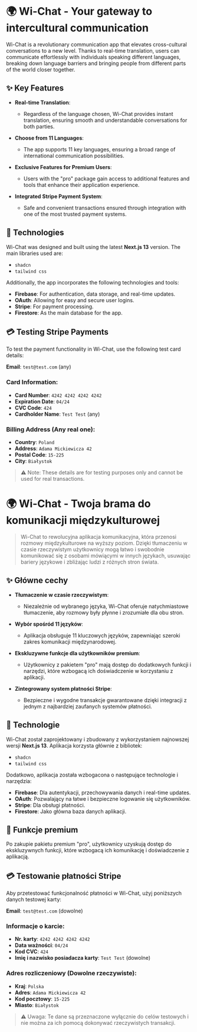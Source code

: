 # 🌍 Wi-Chat - Your gateway to intercultural communication

Wi-Chat is a revolutionary communication app that elevates cross-cultural conversations to a new level. Thanks to real-time translation, users can communicate effortlessly with individuals speaking different languages, breaking down language barriers and bringing people from different parts of the world closer together.

## ✨ Key Features

- **Real-time Translation**:
  - Regardless of the language chosen, Wi-Chat provides instant translation, ensuring smooth and understandable conversations for both parties.

- **Choose from 11 Languages**: 
  - The app supports 11 key languages, ensuring a broad range of international communication possibilities.

- **Exclusive Features for Premium Users**: 
  - Users with the "pro" package gain access to additional features and tools that enhance their application experience.

- **Integrated Stripe Payment System**: 
  - Safe and convenient transactions ensured through integration with one of the most trusted payment systems.

## 🔧 Technologies

Wi-Chat was designed and built using the latest **Next.js 13** version. The main libraries used are:
- `shadcn`
- `tailwind css`

Additionally, the app incorporates the following technologies and tools:
- **Firebase**: For authentication, data storage, and real-time updates.
- **OAuth**: Allowing for easy and secure user logins.
- **Stripe**: For payment processing.
- **Firestore**: As the main database for the app.

## 💳 Testing Stripe Payments

To test the payment functionality in Wi-Chat, use the following test card details:

**Email**: `test@test.com` (any)

### Card Information:

- **Card Number**: `4242 4242 4242 4242`
- **Expiration Date**: `04/24`
- **CVC Code**: `424`
- **Cardholder Name**: `Test Test` (any)

### Billing Address (Any real one):

- **Country**: `Poland`
- **Address**: `Adama Mickiewicza 42`
- **Postal Code**: `15-225`
- **City**: `Białystok`

> ⚠️ Note: These details are for testing purposes only and cannot be used for real transactions.




# 🌍 Wi-Chat - Twoja brama do komunikacji międzykulturowej

> Wi-Chat to rewolucyjna aplikacja komunikacyjna, która przenosi rozmowy międzykulturowe na wyższy poziom. Dzięki tłumaczeniu w czasie rzeczywistym użytkownicy mogą łatwo i swobodnie komunikować się z osobami mówiącymi w innych językach, usuwając bariery językowe i zbliżając ludzi z różnych stron świata.

## ✨ Główne cechy

- **Tłumaczenie w czasie rzeczywistym**:
  - Niezależnie od wybranego języka, Wi-Chat oferuje natychmiastowe tłumaczenie, aby rozmowy były płynne i zrozumiałe dla obu stron.

- **Wybór spośród 11 języków**: 
  - Aplikacja obsługuje 11 kluczowych języków, zapewniając szeroki zakres komunikacji międzynarodowej.

- **Ekskluzywne funkcje dla użytkowników premium**: 
  - Użytkownicy z pakietem "pro" mają dostęp do dodatkowych funkcji i narzędzi, które wzbogacą ich doświadczenie w korzystaniu z aplikacji.

- **Zintegrowany system płatności Stripe**: 
  - Bezpieczne i wygodne transakcje gwarantowane dzięki integracji z jednym z najbardziej zaufanych systemów płatności.

## 🔧 Technologie

Wi-Chat został zaprojektowany i zbudowany z wykorzystaniem najnowszej wersji **Next.js 13**. Aplikacja korzysta głównie z bibliotek:
- `shadcn`
- `tailwind css`

Dodatkowo, aplikacja została wzbogacona o następujące technologie i narzędzia:
- **Firebase**: Dla autentykacji, przechowywania danych i real-time updates.
- **OAuth**: Pozwalający na łatwe i bezpieczne logowanie się użytkowników.
- **Stripe**: Dla obsługi płatności.
- **Firestore**: Jako główna baza danych aplikacji.
  
## 💼 Funkcje premium

Po zakupie pakietu premium "pro", użytkownicy uzyskują dostęp do ekskluzywnych funkcji, które wzbogacą ich komunikację i doświadczenie z aplikacją.

## 💳 Testowanie płatności Stripe

Aby przetestować funkcjonalność płatności w Wi-Chat, użyj poniższych danych testowej karty:

**Email**: `test@test.com` (dowolne)

### Informacje o karcie:

- **Nr. karty**: `4242 4242 4242 4242`
- **Data ważności**: `04/24`
- **Kod CVC**: `424`
- **Imię i nazwisko posiadacza karty**: `Test Test` (dowolne)

### Adres rozliczeniowy (Dowolne rzeczywiste):

- **Kraj**: `Polska`
- **Adres**: `Adama Mickiewicza 42`
- **Kod pocztowy**: `15-225`
- **Miasto**: `Białystok`

> ⚠️ Uwaga: Te dane są przeznaczone wyłącznie do celów testowych i nie można za ich pomocą dokonywać rzeczywistych transakcji.

